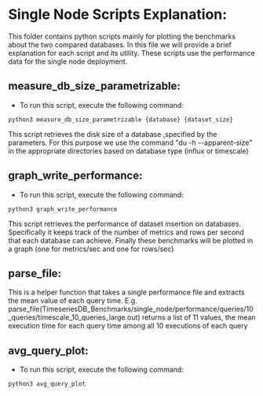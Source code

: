 # Single Node Scripts Explanation:
This folder contains python scripts mainly for plotting the benchmarks about the two compared databases. In this file we will provide a brief explanation for each script and its utility. These scripts use the performance data for the single node deployment.

## measure_db_size_parametrizable:
* To run this script, execute the following command:

```
python3 measure_db_size_parametrizable {database} {dataset_size}
```
This script retrieves the disk size of a database ,specified by the parameters. For this purpose we use the command "du -h --apparent-size" in the appropriate directories based on database type (influx or timescale)

## graph_write_performance:
* To run this script, execute the following command:

```
python3 graph_write_performance
```
This script retrieves the performance of dataset insertion on databases. Specifically it keeps track of the number of metrics and rows per second that each database can achieve. Finally these benchmarks will be plotted in a graph (one for metrics/sec and one for rows/sec)

## parse_file:
This is a helper function that takes a single performance file and extracts the mean value of each query time.
E.g. parse_file(TimeseriesDB_Benchmarks/single_node/performance/queries/10_queries/timescale_10_queries_large.out) returns a list of 11 values, the mean execution time for each query time among all 10 executions of each query

## avg_query_plot:
* To run this script, execute the following command:

```
python3 avg_query_plot
```

